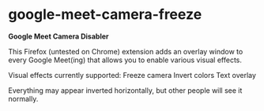 # google-meet-camera-freeze

<b>Google Meet Camera Disabler</b>

This Firefox (untested on Chrome) extension adds an overlay window to every Google Meet(ing) that allows you to enable various visual effects.

Visual effects currently supported:
Freeze camera
Invert colors
Text overlay

Everything may appear inverted horizontally, but other people will see it normally.
